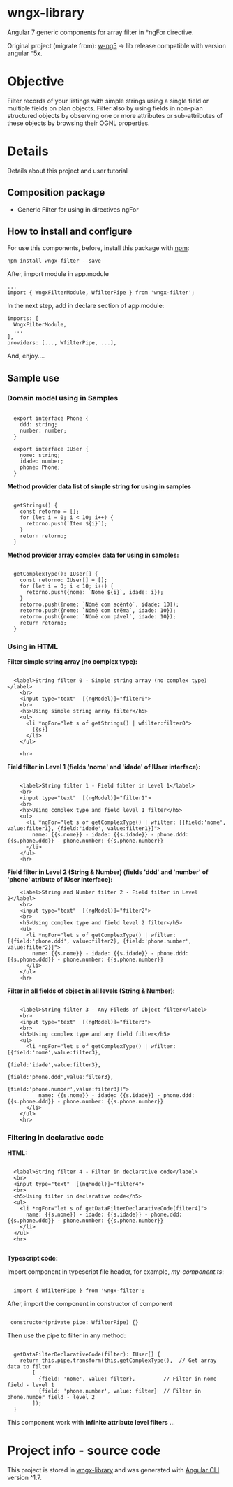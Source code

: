 # wngx-library

Angular 7 generic components for array filter in *ngFor directive.

Original project (migrate from): [w-ng5](https://www.npmjs.com/package/w-ng5) -> lib release compatible with version angular ^5x.

# Objective

Filter records of your listings with simple strings using a single field or multiple fields on plan objects. Filter also by using fields in non-plan structured objects by observing one or more attributes or sub-attributes of these objects by browsing their OGNL properties.

# Details

Details about this project and user tutorial

## Composition package

* Generic Filter for using in directives ngFor

## How to install and configure

For use this components, before, install this package with [npm](https://www.npmjs.com/package/wngx-filter):

    npm install wngx-filter --save

After, import module in app.module
    
    ...
    import { WngxFilterModule, WfilterPipe } from 'wngx-filter';

In the next step, add in declare section of app.module:

    imports: [
      WngxFilterModule,
      ...
    ],
    providers: [..., WfilterPipe, ...],

And, enjoy....

## Sample use


### Domain model using in Samples

```

  export interface Phone {
    ddd: string;
    number: number;
  }

  export interface IUser {
    nome: string;
    idade: number;
    phone: Phone;
  }

```

**Method provider data list of simple string for using in samples**

```

  getStrings() {
    const retorno = [];
    for (let i = 0; i < 10; i++) {
      retorno.push(`Item ${i}`);
    }
    return retorno;
  }

```

**Method provider array complex data for using in samples:**

```

  getComplexType(): IUser[] {
    const retorno: IUser[] = [];
    for (let i = 0; i < 10; i++) {
      retorno.push({nome: `Nome ${i}`, idade: i});
    }
    retorno.push({nome: `Nómê com acêntó`, idade: 10});
    retorno.push({nome: `Nómê com trëma`, idade: 10});
    retorno.push({nome: `Nómê com pável`, idade: 10});
    return retorno;
  }

```



### Using in HTML

**Filter simple string array (no complex type):**
```

  <label>String filter 0 - Simple string array (no complex type) </label>
    <br>
    <input type="text"  [(ngModel)]="filter0">
    <br>
    <h5>Using simple string array filter</h5>
    <ul>
      <li *ngFor="let s of getStrings() | wfilter:filter0">
        {{s}}
      </li>
    </ul>

    <hr>

```

**Field filter in Level 1 (fields 'nome' and 'idade' of IUser interface):**

```

    <label>String filter 1 - Field filter in Level 1</label>
    <br>
    <input type="text"  [(ngModel)]="filter1">
    <br>
    <h5>Using complex type and field level 1 filter</h5>
    <ul>
      <li *ngFor="let s of getComplexType() | wfilter: [{field:'nome', value:filter1}, {field:'idade', value:filter1}]">
        name: {{s.nome}} - idade: {{s.idade}} - phone.ddd: {{s.phone.ddd}} - phone.number: {{s.phone.number}}
      </li>
    </ul>
    <hr>

```

**Field filter in Level 2 (String & Number) (fields 'ddd' and 'number' of 'phone' atribute of IUser interface):**

```
    <label>String and Number filter 2 - Field filter in Level 2</label>
    <br>
    <input type="text"  [(ngModel)]="filter2">
    <br>
    <h5>Using complex type and field level 2 filter</h5>
    <ul>
      <li *ngFor="let s of getComplexType() | wfilter: [{field:'phone.ddd', value:filter2}, {field:'phone.number', value:filter2}]">
        name: {{s.nome}} - idade: {{s.idade}} - phone.ddd: {{s.phone.ddd}} - phone.number: {{s.phone.number}}
      </li>
    </ul>
    <hr>

```

**Filter in all fields of object in all levels (String & Number):**

```

    <label>String filter 3 - Any Fileds of Object filter</label>
    <br>
    <input type="text"  [(ngModel)]="filter3">
    <br>
    <h5>Using complex type and any field filter</h5>
    <ul>
      <li *ngFor="let s of getComplexType() | wfilter: [{field:'nome',value:filter3},
                                                  {field:'idade',value:filter3},
                                                  {field:'phone.ddd',value:filter3},
                                                  {field:'phone.number',value:filter3}]">
          name: {{s.nome}} - idade: {{s.idade}} - phone.ddd: {{s.phone.ddd}} - phone.number: {{s.phone.number}}
      </li>
    </ul>
    <hr>

```

### Filtering in declarative code

**HTML:**

```

  <label>String filter 4 - Filter in declarative code</label>
  <br>
  <input type="text"  [(ngModel)]="filter4">
  <br>
  <h5>Using filter in declarative code</h5>
  <ul>
    <li *ngFor="let s of getDataFilterDeclarativeCode(filter4)">
      name: {{s.nome}} - idade: {{s.idade}} - phone.ddd: {{s.phone.ddd}} - phone.number: {{s.phone.number}}
    </li>
  </ul>
  <hr>


```

**Typescript code:**

Import component in typescript file header, for example, *my-component.ts*:

```

  import { WfilterPipe } from 'wngx-filter';

```

After, import the component in constructor of component

```

 constructor(private pipe: WfilterPipe) {}

```
Then use the pipe to filter in any method:

```

  getDataFilterDeclarativeCode(filter): IUser[] {
    return this.pipe.transform(this.getComplexType(),  // Get array data to filter
        [
          {field: 'nome', value: filter},         // Filter in nome field - level 1
          {field: 'phone.number', value: filter}  // Filter in phone.number field - level 2
        ]);
  }

```

This component work with **infinite attribute level filters** ...

# Project info - source code

This project is stored in [wngx-library](https://github.com/wquintanilhadasilva/wngx-library) and was generated with [Angular CLI](https://github.com/angular/angular-cli) version ^1.7.
